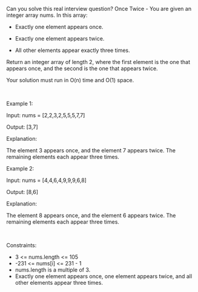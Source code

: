 Can you solve this real interview question? Once Twice - You are given an integer array nums. In this array:

 * Exactly one element appears once.

 * Exactly one element appears twice.

 * All other elements appear exactly three times.

Return an integer array of length 2, where the first element is the one that appears once, and the second is the one that appears twice.

Your solution must run in O(n) time and O(1) space.

 

Example 1:

Input: nums = [2,2,3,2,5,5,5,7,7]

Output: [3,7]

Explanation:

The element 3 appears once, and the element 7 appears twice. The remaining elements each appear three times.

Example 2:

Input: nums = [4,4,6,4,9,9,9,6,8]

Output: [8,6]

Explanation:

The element 8 appears once, and the element 6 appears twice. The remaining elements each appear three times.

 

Constraints:

 * 3 <= nums.length <= 105
 * -231 <= nums[i] <= 231 - 1
 * nums.length is a multiple of 3.
 * Exactly one element appears once, one element appears twice, and all other elements appear three times.